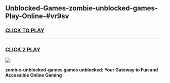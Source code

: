 
## Unblocked-Games-zombie-unblocked-games-Play-Online-#vr9sv
<h3>
<a href="https://premium.freeplayer.one?title=zombie-unblocked-games&ref=27F">CLICK TO PLAY</a></h3>
<hr>

<h3>
<a href="https://premium.freeplayer.one?title=zombie-unblocked-games&ref=27F">CLICK 2 PLAY</a>
  
</h3>

<a href="https://premium.freeplayer.one?title=zombie-unblocked-games&ref=27F"><img src="https://clearcache.store/games.png"></a>


**zombie-unblocked-games games unblocked: Your Gateway to Fun and Accessible Online Gaming**
